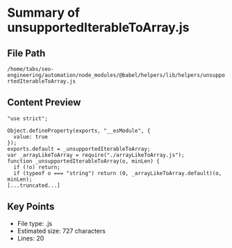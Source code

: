 # Summary of unsupportedIterableToArray.js
  
## File Path
`/home/tabs/seo-engineering/automation/node_modules/@babel/helpers/lib/helpers/unsupportedIterableToArray.js`

## Content Preview
```
"use strict";

Object.defineProperty(exports, "__esModule", {
  value: true
});
exports.default = _unsupportedIterableToArray;
var _arrayLikeToArray = require("./arrayLikeToArray.js");
function _unsupportedIterableToArray(o, minLen) {
  if (!o) return;
  if (typeof o === "string") return (0, _arrayLikeToArray.default)(o, minLen);
[...truncated...]
```

## Key Points
- File type: .js
- Estimated size: 727 characters
- Lines: 20
